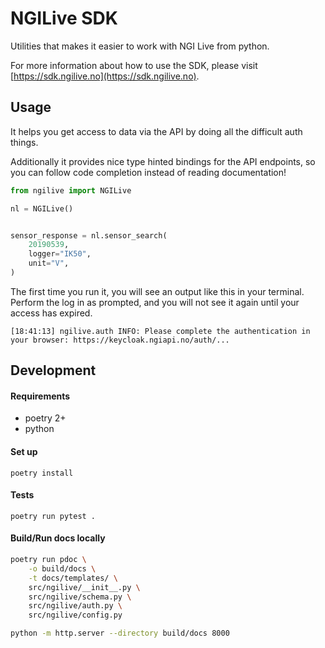 # NGILive SDK

Utilities that makes it easier to work with NGI Live from python.

For more information about how to use the SDK, please visit [https://sdk.ngilive.no](https://sdk.ngilive.no).

## Usage

It helps you get access to data via the API by doing all the difficult auth things.

Additionally it provides nice type hinted bindings for the API endpoints,
so you can follow code completion instead of reading documentation!

```python
from ngilive import NGILive

nl = NGILive()


sensor_response = nl.sensor_search(
    20190539,
    logger="IK50",
    unit="V",
)
```

The first time you run it, you will see an output like this in your terminal.
Perform the log in as prompted, and you will not see it again until your access has
expired.

```
[18:41:13] ngilive.auth INFO: Please complete the authentication in your browser: https://keycloak.ngiapi.no/auth/...
```

## Development

#### Requirements

- poetry 2+
- python

#### Set up

`poetry install`

#### Tests

`poetry run pytest .`

#### Build/Run docs locally

```bash
poetry run pdoc \
    -o build/docs \
    -t docs/templates/ \
    src/ngilive/__init__.py \
    src/ngilive/schema.py \
    src/ngilive/auth.py \
    src/ngilive/config.py

python -m http.server --directory build/docs 8000
```
